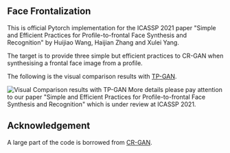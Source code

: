## Face Frontalization
This is official Pytorch implementation for the ICASSP 2021 paper "Simple and Efficient Practices for Profile-to-frontal Face Synthesis and Recognition" by Huijiao Wang, Haijian Zhang and Xulei Yang.

The target is to provide three simple but efficient practices to CR-GAN when synthesising a frontal face image from a profile.

The following is the visual comparison results with [TP-GAN](https://github.com/HRLTY/TP-GAN).

![Visual Comparison results with TP-GAN](https://img-blog.csdnimg.cn/202101182129022.jpg?x-oss-process=image/watermark,type_ZmFuZ3poZW5naGVpdGk,shadow_10,text_aHR0cHM6Ly9ibG9nLmNzZG4ubmV0L3FxXzM5MjEzNTgw,size_16,color_FFFFFF,t_70)
More details please pay attention to our paper "Simple and Efficient Practices for Profile-to-frontal Face Synthesis and Recognition" which is under review at ICASSP 2021. 

## Acknowledgement
A large part of the code is borrowed from [CR-GAN](https://github.com/bluer555/CR-GAN). 
